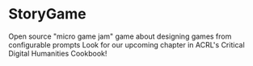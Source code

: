 # StoryGame
 Open source "micro game jam" game about designing games from configurable prompts
Look for our upcoming chapter in ACRL's Critical Digital Humanities Cookbook!
